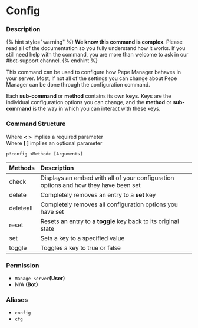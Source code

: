 # Config

### Description

{% hint style="warning" %}
**We know this command is complex**. Please read all of the documentation so you fully understand how it works. If you still need help with the command, you are more than welcome to ask in our \#bot-support channel.
{% endhint %}

This command can be used to configure how Pepe Manager behaves in your server. Most, if not all of the settings you can change about Pepe Manager can be done through the configuration command.

Each **sub-command** or **method** contains its own **keys**. Keys are the individual configuration options you can change, and the **method** or **sub-command** is the way in which you can interact with these keys.

### Command Structure

Where **&lt; &gt;** implies a required parameter  
Where **\[ \]** implies an optional parameter

```text
p!config <Method> [Arguments]
```

| Methods | Description |
| :--- | :--- |
| check | Displays an embed with all of your configuration options and how they have been set |
| delete | Completely removes an entry to a **set** key |
| deleteall | Completely removes all configuration options you have set |
| reset | Resets an entry to a **toggle** key back to its original state |
| set | Sets a key to a specified value |
| toggle | Toggles a key to true or false |

### **Permission**

* `Manage Server`**\(User\)**
* N/A **\(Bot\)**

### Aliases

* `config`
* `cfg`



